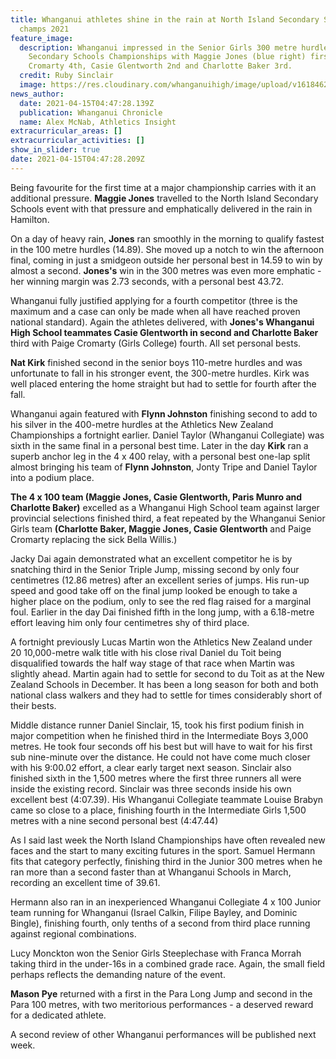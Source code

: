 ```yaml
---
title: Whanganui athletes shine in the rain at North Island Secondary School
  champs 2021
feature_image:
  description: Whanganui impressed in the Senior Girls 300 metre hurdles at the NI
    Secondary Schools Championships with Maggie Jones (blue right) first, Paige
    Cromarty 4th, Casie Glentworth 2nd and Charlotte Baker 3rd.
  credit: Ruby Sinclair
  image: https://res.cloudinary.com/whanganuihigh/image/upload/v1618462250/News/Senior_Girls_300_metre_hurdles._Chron_5.4.21_Photo_Ruby_Sinclair.jpg
news_author:
  date: 2021-04-15T04:47:28.139Z
  publication: Whanganui Chronicle
  name: Alex McNab, Athletics Insight
extracurricular_areas: []
extracurricular_activities: []
show_in_slider: true
date: 2021-04-15T04:47:28.209Z
---
```

Being favourite for the first time at a major championship carries with it an additional pressure. **Maggie Jones** travelled to the North Island Secondary Schools event with that pressure and emphatically delivered in the rain in Hamilton.

On a day of heavy rain, **Jones** ran smoothly in the morning to qualify fastest in the 100 metre hurdles (14.89). She moved up a notch to win the afternoon final, coming in just a smidgeon outside her personal best in 14.59 to win by almost a second. **Jones's** win in the 300 metres was even more emphatic - her winning margin was 2.73 seconds, with a personal best 43.72.

Whanganui fully justified applying for a fourth competitor (three is the maximum and a case can only be made when all have reached proven national standard). Again the athletes delivered, with **Jones's Whanganui High School teammates Casie Glentworth in second and Charlotte Baker** third with Paige Cromarty (Girls College) fourth. All set personal bests.

**Nat Kirk** finished second in the senior boys 110-metre hurdles and was unfortunate to fall in his stronger event, the 300-metre hurdles. Kirk was well placed entering the home straight but had to settle for fourth after the fall.

Whanganui again featured with **Flynn Johnston** finishing second to add to his silver in the 400-metre hurdles at the Athletics New Zealand Championships a fortnight earlier. Daniel Taylor (Whanganui Collegiate) was sixth in the same final in a personal best time. Later in the day **Kirk** ran a superb anchor leg in the 4 x 400 relay, with a personal best one-lap split almost bringing his team of **Flynn Johnston**, Jonty Tripe and Daniel Taylor into a podium place.

**The 4 x 100 team (Maggie Jones, Casie Glentworth, Paris Munro and Charlotte Baker)** excelled as a Whanganui High School team against larger provincial selections finished third, a feat repeated by the Whanganui Senior Girls team **(Charlotte Baker, Maggie Jones, Casie Glentworth** and Paige Cromarty replacing the sick Bella Willis.)

Jacky Dai again demonstrated what an excellent competitor he is by snatching third in the Senior Triple Jump, missing second by only four centimetres (12.86 metres) after an excellent series of jumps. His run-up speed and good take off on the final jump looked be enough to take a higher place on the podium, only to see the red flag raised for a marginal foul. Earlier in the day Dai finished fifth in the long jump, with a 6.18-metre effort leaving him only four centimetres shy of third place.

A fortnight previously Lucas Martin won the Athletics New Zealand under 20 10,000-metre walk title with his close rival Daniel du Toit being disqualified towards the half way stage of that race when Martin was slightly ahead. Martin again had to settle for second to du Toit as at the New Zealand Schools in December. It has been a long season for both and both national class walkers and they had to settle for times considerably short of their bests.

Middle distance runner Daniel Sinclair, 15, took his first podium finish in major competition when he finished third in the Intermediate Boys 3,000 metres. He took four seconds off his best but will have to wait for his first sub nine-minute over the distance. He could not have come much closer with his 9:00.02 effort, a clear early target next season. Sinclair also finished sixth in the 1,500 metres where the first three runners all were inside the existing record. Sinclair was three seconds inside his own excellent best (4:07.39). His Whanganui Collegiate teammate Louise Brabyn came so close to a place, finishing fourth in the Intermediate Girls 1,500 metres with a nine second personal best (4:47.44)

As I said last week the North Island Championships have often revealed new faces and the start to many exciting futures in the sport. Samuel Hermann fits that category perfectly, finishing third in the Junior 300 metres when he ran more than a second faster than at Whanganui Schools in March, recording an excellent time of 39.61.

Hermann also ran in an inexperienced Whanganui Collegiate 4 x 100 Junior team running for Whanganui (Israel Calkin, Filipe Bayley, and Dominic Bingle), finishing fourth, only tenths of a second from third place running against regional combinations.

Lucy Monckton won the Senior Girls Steeplechase with Franca Morrah taking third in the under-16s in a combined grade race. Again, the small field perhaps reflects the demanding nature of the event. 

**Mason Pye** returned with a first in the Para Long Jump and second in the Para 100 metres, with two meritorious performances - a deserved reward for a dedicated athlete.

A second review of other Whanganui performances will be published next week.
